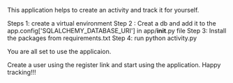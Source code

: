 This application helps to create an activity and track it for yourself.

Steps 1:  create a virtual environment
Step 2 :  Creat a db and add it to the app.config['SQLALCHEMY_DATABASE_URI'] in app/__init__.py file
Step 3: Install the packages from requirements.txt
Step 4: run python activity.py

You are all set to use the applicaion.

Create a user using the register link and start using the application. 
Happy tracking!!! 
